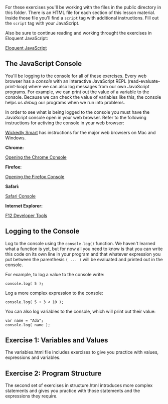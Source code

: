 
For these exercises you'll be working with the files in the public directory in this folder. There is an HTML file for each section of this lesson material. Inside those file you'll find a `script` tag with additional instructions. Fill out the `script` tag with your JavaScript.

Also be sure to continue reading and working throught the exercises in Eloquent JavaScript:

[Eloquent JavaScript](http://eloquentjavascript.net/)

## The JavaScript Console

You'll be logging to the console for all of these exercises. Every web browser has a *console* with an interactive JavaScript REPL (read-evaluate-print-loop) where we can also log messages from our own JavaScript programs. For example, we can print out the value of a variable to the console. Because we can check the value of variables like this, the console helps us *debug* our programs when we run into problems.

In order to see what is being logged to the console you must have the JavaScript console open in your web browser. Refer to the following instructions for activing the console in your web browser:

[Wickedly Smart](http://wickedlysmart.com/hfjsconsole/#sm) has instructions for the major web browsers on Mac and Windows.

**Chrome:**

[Opening the Chrome Console](https://developer.chrome.com/devtools/docs/console)

**Firefox:**

[Opening the Firefox Console](https://developer.mozilla.org/en-US/docs/Tools/Browser_Console)

**Safari:**

[Safari Console](http://wickedlysmart.com/hfjsconsole/#sm)

**Internet Explorer:**

[F12 Developer Tools](https://msdn.microsoft.com/library/ie/bg182326(v=vs.85))

## Logging to the Console

Log to the console using the `console.log()` function. We haven't learned what a function is yet, but for now all you need to know is that you can write this code on its own line in your program and that whatever expression you put between the parenthesis `( ... )` will be evaluated and printed out in the console.

For example, to log a value to the console write:

```
console.log( 5 );
```

Log a more complex expression to the console:

```
console.log( 5 + 3 < 10 );
```

You can also log variables to the console, which will print out their value:

```
var name = "Ada";
console.log( name );
```

## Exercise 1: Variables and Values

The variables.html file includes exercises to give you practice with values, expressions and variables.

## Exercise 2: Program Structure

The second set of exercises in structure.html introduces more complex statements and gives you practice with those statements and the expressions they require.

